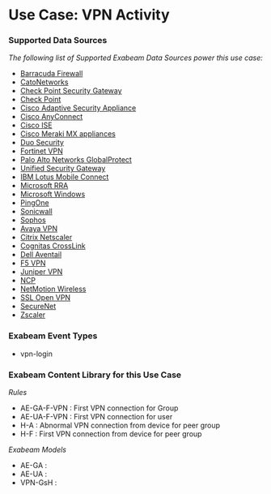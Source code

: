 Use Case: VPN Activity
======================

### Supported Data Sources

_The following list of Supported Exabeam Data Sources power this use case:_

* [Barracuda Firewall](datasource_barracuda_firewall_barracuda_firewall.md)
* [CatoNetworks](datasource_catonetworks_catonetworks.md)
* [Check Point Security Gateway](datasource_check_point_security_gateway_check_point_security_gateway.md)
* [Check Point](datasource_check_point_check_point.md)
* [Cisco Adaptive Security Appliance](datasource_cisco_adaptive_security_appliance_cisco_adaptive_security_appliance.md)
* [Cisco AnyConnect](datasource_cisco_anyconnect_cisco_anyconnect.md)
* [Cisco ISE](datasource_cisco_ise_cisco_ise.md)
* [Cisco Meraki MX appliances](datasource_cisco_meraki_mx_appliances_cisco_meraki_mx_appliances.md)
* [Duo Security](datasource_duo_security_duo_security.md)
* [Fortinet VPN](datasource_fortinet_vpn_fortinet_vpn.md)
* [Palo Alto Networks GlobalProtect](datasource_globalprotect_palo_alto_networks_globalprotect.md)
* [Unified Security Gateway](datasource_huawei_unified_security_gateway.md)
* [IBM Lotus Mobile Connect](datasource_lotus_mobile_connect_ibm_lotus_mobile_connect.md)
* [Microsoft RRA](datasource_microsoft_rra_microsoft_rra.md)
* [Microsoft Windows](datasource_microsoft_windows_microsoft_windows.md)
* [PingOne](datasource_pingone_pingone.md)
* [Sonicwall](datasource_sonicwall_sonicwall.md)
* [Sophos](datasource_sophos_sophos.md)
* [Avaya VPN](datasource_vpn_avaya_vpn.md)
* [Citrix Netscaler](datasource_vpn_citrix_netscaler.md)
* [Cognitas CrossLink](datasource_vpn_cognitas_crosslink.md)
* [Dell Aventail](datasource_vpn_dell_aventail.md)
* [F5 VPN](datasource_vpn_f5_vpn.md)
* [Juniper VPN](datasource_vpn_juniper_vpn.md)
* [NCP](datasource_vpn_ncp.md)
* [NetMotion Wireless](datasource_vpn_netmotion_wireless.md)
* [SSL Open VPN](datasource_vpn_ssl_open_vpn.md)
* [SecureNet](datasource_vpn_securenet.md)
* [Zscaler](datasource_vpn_zscaler.md)


### Exabeam Event Types

- vpn-login
### Exabeam Content Library for this Use Case


_Rules_
- AE-GA-F-VPN : First VPN connection for Group
- AE-UA-F-VPN : First VPN connection for user
- H-A : Abnormal VPN connection from device for peer group
- H-F : First VPN connection from device for peer group


_Exabeam Models_
- AE-GA : 
- AE-UA : 
- VPN-GsH : 
